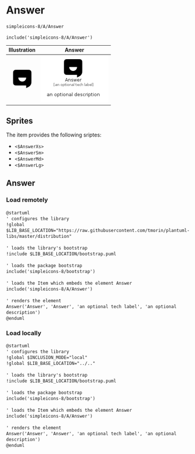 # Answer


```text
simpleicons-8/A/Answer
```

```text
include('simpleicons-8/A/Answer')
```



| Illustration | Answer |
| :---: | :---: |
| ![illustration for Illustration](../../simpleicons-8/A/Answer.png) | ![illustration for Answer](../../simpleicons-8/A/Answer.Local.png) |



## Sprites
The item provides the following sriptes:

- `<$AnswerXs>`
- `<$AnswerSm>`
- `<$AnswerMd>`
- `<$AnswerLg>`





## Answer

### Load remotely
```plantuml
@startuml
' configures the library
!global $LIB_BASE_LOCATION="https://raw.githubusercontent.com/tmorin/plantuml-libs/master/distribution"

' loads the library's bootstrap
!include $LIB_BASE_LOCATION/bootstrap.puml

' loads the package bootstrap
include('simpleicons-8/bootstrap')

' loads the Item which embeds the element Answer
include('simpleicons-8/A/Answer')

' renders the element
Answer('Answer', 'Answer', 'an optional tech label', 'an optional description')
@enduml
```

### Load locally
```plantuml
@startuml
' configures the library
!global $INCLUSION_MODE="local"
!global $LIB_BASE_LOCATION="../.."

' loads the library's bootstrap
!include $LIB_BASE_LOCATION/bootstrap.puml

' loads the package bootstrap
include('simpleicons-8/bootstrap')

' loads the Item which embeds the element Answer
include('simpleicons-8/A/Answer')

' renders the element
Answer('Answer', 'Answer', 'an optional tech label', 'an optional description')
@enduml
```

